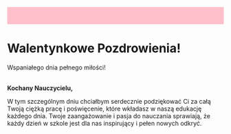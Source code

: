 <div style="background-color: #ffc0cb; padding: 20px;">
</div>
<h1>Walentynkowe Pozdrowienia!</h1>
    <p>Wspaniałego dnia pełnego miłości!</p>

<br>**Kochany Nauczycielu,**

W tym szczególnym dniu chciałbym serdecznie podziękować Ci za całą Twoją ciężką pracę i poświęcenie, które wkładasz w naszą edukację każdego dnia. Twoje zaangażowanie i pasja do nauczania sprawiają, że każdy dzień w szkole jest dla nas inspirujący i pełen nowych odkryć.

